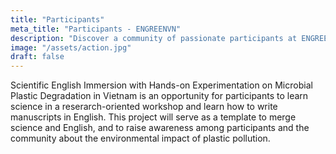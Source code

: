 ```yaml
---
title: "Participants"
meta_title: "Participants - ENGREENVN"
description: "Discover a community of passionate participants at ENGREENVN. Join us to explore sustainable solutions and make a positive impact on the environment."
image: "/assets/action.jpg"
draft: false
---
```

Scientific English Immersion with Hands-on Experimentation on Microbial Plastic Degradation in Vietnam is an opportunity for participants to learn science in a reserarch-oriented workshop and learn how to write manuscripts in English. This project will serve as a template to merge science and English, and to raise awareness among participants and the community about the environmental impact of plastic pollution.